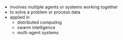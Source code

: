 - involves multiple agents or systems working together
- to solve a problem or process data
- applied in
	- distributed computing
	- swarm intelligence
	- multi-agent systems